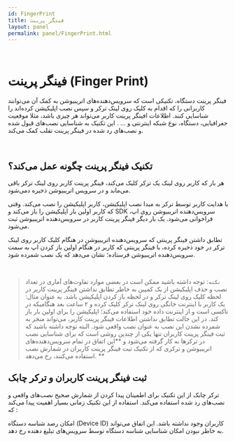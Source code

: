 ```yaml
---  
id: FingerPrint  
title: فینگر پرینت  
layout: panel  
permalink: panel/FingerPrint.html  
---  
```


<br>


#  فینگر پرینت (Finger Print)  

فینگر پرینت دستگاه، تکنیکی است که سرویس‌دهنده‌های اتریبیوشن به کمک آن می‌توانند کاربرانی را که اقدام به کلیک روی لینک ترکر و سپس نصب اپلیکیشن کرده‌اند را شناسایی کنند. اطلاعات افینگر پرینت  کاربر می‌تواند هر چیزی باشد، مثلا موقعیت جغرافیایی، دستگاه، نوع شبکه اینترنتی و … . این تکنیک به شناسایی نصب‌های قبول شده و نصب‌های رد شده در فینگر پرینت  تقلب کمک می‌کند. 

<br>


## تکنیک فینگر پرینت  چگونه عمل می‌کند؟ 

هر بار که کاربر روی لینک یک ترکر کلیک می‌کند، فینگر پرینت  کاربر روی لینک ترکر باقی می‌ماند و در سرویس اتریبیوشن ذخیره دمی‌شود.
 
 با هدایت کاربر توسط ترکر به مبدا نصب اپلیکیشن، کاربر اپلیکیشن را نصب می‌کند. وقتی که کاربر اولین بار اپلیکیشن را باز می‌کند و SDK سرویس‌دهنده اتریبیوشن روی اپ، فراخوانی می‌شود. یک بار دیگر فینگر پرینت  کاربر در سرویس‌دهنده اتریبیوشن ثبت می‌شود.
  
تطابق داشتن فینگر پرینتی  که سرویس‌دهنده اتریبیوشن در هنگام کلیک کاربر روی لینک ترکر در خود ذخیره کرده، با فینگر پرینتی  که کاربر در هنگام اولین باز کردن اپ به سمت سرویس‌دهنده اتریبیوشن فرستاده؛ نشان می‌دهد که یک نصب شمرده شود.


<br>


>`نکته`: توجه داشته باشید ممکن است در بعضی موارد تفاوت‌های آماری در تعداد نصب و حذف اپلیکیشن از یک کمپین به خاطر تطابق نداشتن فینگر پرینت  کاربر در لحظه کلیک روی لینک ترکر و در لحظه باز کردن اپلیکیشن باشد. به عنوان مثال: یک کاربر با اینترنت خانگی روی لینک ترکر کلیک کرده و ۲ ساعت بعد هنگامیکه در تاکسی است و از اینترنت داده خود استفاده می‌کند؛  اپلیکیشن را برای اولین بار باز کند. در این حالت تطابق نداشتن اطلاعات فینگر پرینت  کاربر، می‌تواند منجر به شمرده نشدن این نصب به عنوان نصب واقعی شود. البته توجه داشته باشید که ثبت فینگر پرینت  کاربران تنها یکی از چندین روشی است که برای شناسایی نصب در ترکرها به کار گرفته می‌شود و **این اتفاق در تمام سرویس‌دهنده‌های اتریبیوشن و ترکری که از تکنیک ثبت فینگر پرینت کاربران در شمارش نصب استفاده می‌کنند، رخ می‌دهد. **


## ثبت فینگر پرینت  کاربران و ترکر چابک  

ترکر چابک از این تکنیک برای اطمینان پیدا کردن از شمارش صحیح نصب‌های واقعی و نصب‌های رد شده استفاده می‌کند. استفاده از این تکنیک زمانی بسیار اهمیت پیدا می‌کند که :‌

امکان رصد شناسه دستگاه (Device ID) کاربران وجود نداشته باشد. این اتفاق می‌تواند به خاطر نبودن امکان شناسایی شناسه دستگاه توسط سرویس‌های تبلیغ دهنده رخ دهد.

<br>










